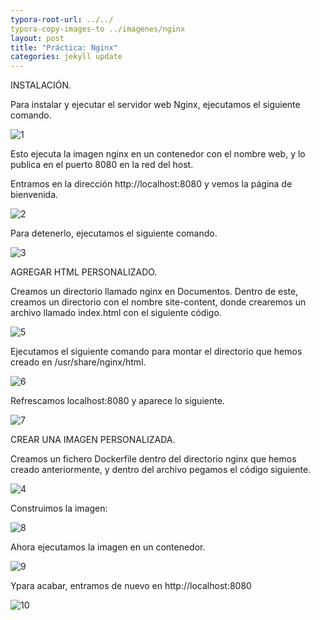 ```yaml
---
typora-root-url: ../../
typora-copy-images-to ../imagenes/nginx
layout: post
title: "Práctica: Nginx"
categories: jekyll update
---
```

INSTALACIÓN.

Para instalar y ejecutar el servidor web Nginx, ejecutamos el siguiente comando.

![1](/myblog/imagenes/nginx/1.png)

Esto ejecuta la imagen nginx en un contenedor con el nombre web, y lo publica en el puerto 8080 en la red del host.

Entramos en la dirección http://localhost:8080 y vemos la página de bienvenida.

![2](/myblog/imagenes/nginx/2.png)

Para detenerlo, ejecutamos el siguiente comando.

![3](/myblog/imagenes/nginx/3.png)



AGREGAR HTML PERSONALIZADO.

Creamos un directorio llamado nginx en Documentos. Dentro de este, creamos un directorio con el nombre site-content, donde crearemos un archivo llamado index.html con el siguiente código.

![5](/myblog/imagenes/nginx/5.png)

Ejecutamos el siguiente comando para montar el directorio que hemos creado en /usr/share/nginx/html.

![6](/myblog/imagenes/nginx/6.png)

Refrescamos localhost:8080 y aparece lo siguiente.

![7](/myblog/imagenes/nginx/7.png)



CREAR UNA IMAGEN PERSONALIZADA.

Creamos un fichero Dockerfile dentro del directorio nginx que hemos creado anteriormente, y dentro del archivo pegamos el código siguiente.

![4](/myblog/imagenes/nginx/4.png)

Construimos la imagen:

![8](/myblog/imagenes/nginx/8.png)

Ahora ejecutamos la imagen en un contenedor.

![9](/myblog/imagenes/nginx/9.png)

Ypara acabar, entramos de nuevo en http://localhost:8080

![10](/myblog/imagenes/nginx/10.png)

